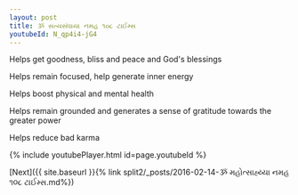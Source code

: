 ```yaml
---
layout: post
title: ૐ સત્યસંધાયા નમહ ૧૦૮ ટાઈમ્સ
youtubeId: N_qp4i4-jG4
---
```

 
 
Helps get goodness, bliss and peace and God's blessings
 
Helps remain focused, help generate inner energy 
 
Helps boost physical and mental health 
 
Helps remain grounded and generates a sense of gratitude towards the greater power 
 
Helps reduce bad karma
 
 
 
 


{% include youtubePlayer.html id=page.youtubeId %}
 
[Next]({{ site.baseurl }}{% link  split2/_posts/2016-02-14-ૐ મહોત્સાહ્ય્યા નમહ ૧૦૮ ટાઈમ્સ.md%})
 
